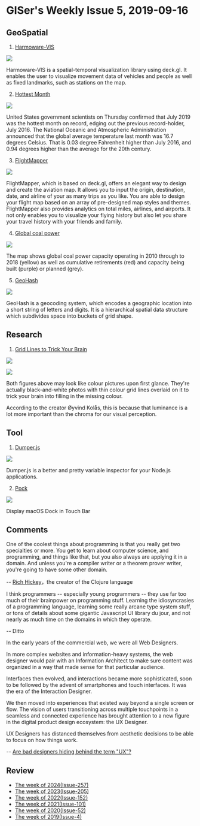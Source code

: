 # GISer's Weekly Issue 5, 2019-09-16

## GeoSpatial

1. [Harmoware-VIS](https://github.com/Harmoware/Harmoware-VIS)

![](https://github.com/Harmoware/Harmoware-VIS/raw/develop/1.1x/topimage.jpg)

Harmoware-VIS is a spatial-temporal visualization library using deck.gl. It enables the user to visualize movement data of vehicles and people as well as fixed landmarks, such as stations on the map.

2. [Hottest Month](https://www.nytimes.com/2019/08/15/climate/hottest-july-noaa.html)

![](https://static01.nyt.com/images/2018/08/30/us/how-much-hotter-is-your-hometown-promo-1535677591454/how-much-hotter-is-your-hometown-promo-1535677591454-threeByTwoSmallAt2X-v3.jpg)

United States government scientists on Thursday confirmed that July 2019 was the hottest month on record, edging out the previous record-holder, July 2016. The National Oceanic and Atmospheric Administration announced that the global average temperature last month was 16.7 degrees Celsius. That is 0.03 degree Fahrenheit higher than July 2016, and 0.94 degrees higher than the average for the 20th century.

3. [FlightMapper](https://flightmapper.io/)

![](../images/issue-5-1.gif)

FlightMapper, which is based on deck.gl, offers an elegant way to design and create the aviation map. It allows you to input the origin, destination, date, and airline of your as many trips as you like. You are able to design your flight map based on an array of pre-designed map styles and themes. FlightMapper also provides analytics on total miles, airlines, and airports. It not only enables you to visualize your flying history but also let you share your travel history with your friends and family.

4. [Global coal power](https://www.carbonbrief.org/mapped-worlds-coal-power-plants)

![](../images/issue-5-2.gif)

The map shows global coal power capacity operating in 2010 through to 2018 (yellow) as well as cumulative retirements (red) and capacity being built (purple) or planned (grey).

5. [GeoHash](https://en.wikipedia.org/wiki/Geohash)

![](https://www.pubnub.com/wp-content/uploads/2014/05/ProximityChat1.jpg)

GeoHash is a geocoding system, which encodes a geographic location into a short string of letters and digits. It is a hierarchical spatial data structure which subdivides space into buckets of grid shape.

## Research

1. [Grid Lines to Trick Your Brain](https://petapixel.com/2019/07/31/this-black-and-white-photo-uses-color-grid-lines-to-trick-your-brain/)

![](https://petapixel.com/assets/uploads/2019/07/blackandwhitetrick.jpg)

![](https://petapixel.com/assets/uploads/2019/07/example.jpg)

Both figures above may look like colour pictures upon first glance. They're actually black-and-white photos with thin colour grid lines overlaid on it to trick your brain into filling in the missing colour.

According to the creator Øyvind Kolås, this is because that luminance is a lot more important than the chroma for our visual perception.

## Tool

1. [Dumper.js](https://github.com/ziishaned/dumper.js)

![](https://camo.githubusercontent.com/41ac472429d66b0cbbe67e3fb7fbc4488340f268/68747470733a2f2f692e696d6775722e636f6d2f694b49656c34732e706e67)

Dumper.js is a better and pretty variable inspector for your Node.js applications.

2. [Pock](https://github.com/pigigaldi/Pock)

![](https://camo.githubusercontent.com/51a17fe9599c84dddda6aa5540e8cdbebedfce83/68747470733a2f2f706f636b2e6465762f6173736574732f696d672f707265766965772f706f636b5f776964676574732e706e67)

Display macOS Dock in Touch Bar

## Comments

One of the coolest things about programming is that you really get two specialties or more. You get to learn about computer science, and programming, and things like that, but you also always are applying it in a domain. And unless you're a compiler writer or a theorem prover writer, you're going to have some other domain.

-- [Rich Hickey](https://github.com/matthiasn/talk-transcripts/blob/master/Hickey_Rich/ProblemSolving.md)，the creator of the Clojure language

I think programmers -- especially young programmers -- they use far too much of their brainpower on programming stuff. Learning the idiosyncrasies of a programming language, learning some really arcane type system stuff, or tons of details about some gigantic Javascript UI library du jour, and not nearly as much time on the domains in which they operate.

-- Ditto

In the early years of the commercial web, we were all Web Designers.

In more complex websites and information-heavy systems, the web designer would pair with an Information Architect to make sure content was organized in a way that made sense for that particular audience.

Interfaces then evolved, and interactions became more sophisticated, soon to be followed by the advent of smartphones and touch interfaces. It was the era of the Interaction Designer.

We then moved into experiences that existed way beyond a single screen or flow. The vision of users transitioning across multiple touchpoints in a seamless and connected experience has brought attention to a new figure in the digital product design ecosystem: the UX Designer.

UX Designers has distanced themselves from aesthetic decisions to be able to focus on how things work.

-- [Are bad designers hiding behind the term "UX"?](https://uxdesign.cc/are-bad-designers-hiding-behind-the-term-ux-c3e30f0a4778)

## Review

- [The week of 2024(Issue-257)](../2024/issue-257.md)
- [The week of 2023(Issue-205)](../2023/issue-205.md)
- [The week of 2022(Issue-152)](../2022/issue-152.md)
- [The week of 2021(Issue-101)](../2021/issue-101.md)
- [The week of 2020(Issue-52)](../2020/issue-52.md)
- [The week of 2019(Issue-4)](../2019/issue-4.md)
